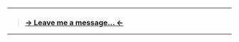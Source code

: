 
---

> ### [ -> Leave me a message... <- ](http://9ain.42web.io/?q=[PRIVATE_ZONE]&if=tg&try=0a0a8dab069483e7832dd95959ae586c24072874f3053a53d4a87494ab6a14ff "contact")

---

